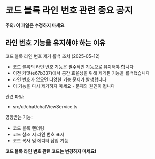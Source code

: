 # 코드 블록 라인 번호 관련 중요 공지

**주의: 이 파일은 수정하지 마세요**

## 라인 번호 기능을 유지해야 하는 이유

코드 블록 라인 번호 제거 롤백 조치 (2025-05-12)

- 코드 블록의 라인 번호 기능은 필수적인 기능으로 유지해야 합니다
- 이전 커밋(e67b337)에서 공간 효율성을 위해 제거된 기능을 롤백했습니다
- 라인 번호가 없으면 다양한 기능 문제가 발생합니다
- 이 기능을 다시 제거하지 마세요 - 문제의 원인이 됩니다

관련 파일:
- src/ui/chat/chatViewService.ts

영향받는 기능:
- 코드 블록 렌더링
- 코드 참조 시 라인 번호 표시
- 코드 복사 및 에디터 삽입 기능

**코드 블록 라인 번호 관련 코드는 변경하지 마세요!**